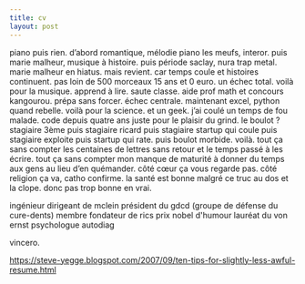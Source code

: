 ```yaml
---
title: cv
layout: post
---
```


piano puis rien. 
d’abord romantique, mélodie piano les meufs, interor.
puis marie malheur, musique à histoire.
puis période saclay, nura trap metal. 
marie malheur en hiatus. mais revient. 
car temps coule et histoires continuent. 
pas loin de 500 morceaux 15 ans et 0 euro. un échec total. voilà pour la musique. 
apprend à lire. saute classe. aide prof math et concours kangourou. prépa sans forcer. échec centrale. maintenant excel, python quand rebelle. voilà pour la science. 
et un geek. j’ai coulé un temps de fou malade.
code depuis quatre ans juste pour le plaisir du grind.
le boulot ? stagiaire 3ème puis stagiaire ricard puis stagiaire startup qui coule puis stagiaire exploite puis startup qui rate. puis boulot morbide. voilà. 
tout ça sans compter les centaines de lettres sans retour et le temps passé à les écrire. 
tout ça sans compter mon manque de maturité à donner du temps aux gens au lieu d’en quémander. 
côté cœur ça vous regarde pas. 
côté religion ça va, catho confirme. 
la santé est bonne malgré ce truc au dos et la clope. donc pas trop bonne en vrai.

ingénieur
dirigeant de mclein
président du gdcd
(groupe de défense du cure-dents)
membre fondateur de rics
prix nobel d'humour
lauréat du von ernst
psychologue autodiag

vincero.

https://steve-yegge.blogspot.com/2007/09/ten-tips-for-slightly-less-awful-resume.html
